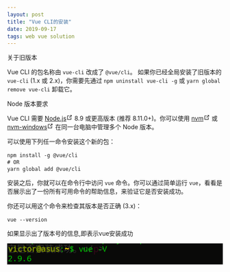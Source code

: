 ```yaml
---
layout: post
title: "Vue CLI的安装"
date: 2019-09-17 
tags: web vue solution
---
```


<div class="warning custom-block"><p class="custom-block-title">关于旧版本</p> <p>Vue CLI 的包名称由 <code>vue-cli</code> 改成了 <code>@vue/cli</code>。
如果你已经全局安装了旧版本的 <code>vue-cli</code> (1.x 或 2.x)，你需要先通过 <code>npm uninstall vue-cli -g</code> 或 <code>yarn global remove vue-cli</code> 卸载它。</p></div>

<div class="tip custom-block"><p class="custom-block-title">Node 版本要求</p> <p>Vue CLI 需要 <a href="https://nodejs.org/" target="_blank" rel="noopener noreferrer">Node.js<svg xmlns="http://www.w3.org/2000/svg" aria-hidden="true" x="0px" y="0px" viewBox="0 0 100 100" width="15" height="15" class="icon outbound"><path fill="currentColor" d="M18.8,85.1h56l0,0c2.2,0,4-1.8,4-4v-32h-8v28h-48v-48h28v-8h-32l0,0c-2.2,0-4,1.8-4,4v56C14.8,83.3,16.6,85.1,18.8,85.1z"></path> <polygon fill="currentColor" points="45.7,48.7 51.3,54.3 77.2,28.5 77.2,37.2 85.2,37.2 85.2,14.9 62.8,14.9 62.8,22.9 71.5,22.9"></polygon></svg></a> 8.9 或更高版本 (推荐 8.11.0+)。你可以使用 <a href="https://github.com/creationix/nvm" target="_blank" rel="noopener noreferrer">nvm<svg xmlns="http://www.w3.org/2000/svg" aria-hidden="true" x="0px" y="0px" viewBox="0 0 100 100" width="15" height="15" class="icon outbound"><path fill="currentColor" d="M18.8,85.1h56l0,0c2.2,0,4-1.8,4-4v-32h-8v28h-48v-48h28v-8h-32l0,0c-2.2,0-4,1.8-4,4v56C14.8,83.3,16.6,85.1,18.8,85.1z"></path> <polygon fill="currentColor" points="45.7,48.7 51.3,54.3 77.2,28.5 77.2,37.2 85.2,37.2 85.2,14.9 62.8,14.9 62.8,22.9 71.5,22.9"></polygon></svg></a> 或 <a href="https://github.com/coreybutler/nvm-windows" target="_blank" rel="noopener noreferrer">nvm-windows<svg xmlns="http://www.w3.org/2000/svg" aria-hidden="true" x="0px" y="0px" viewBox="0 0 100 100" width="15" height="15" class="icon outbound"><path fill="currentColor" d="M18.8,85.1h56l0,0c2.2,0,4-1.8,4-4v-32h-8v28h-48v-48h28v-8h-32l0,0c-2.2,0-4,1.8-4,4v56C14.8,83.3,16.6,85.1,18.8,85.1z"></path> <polygon fill="currentColor" points="45.7,48.7 51.3,54.3 77.2,28.5 77.2,37.2 85.2,37.2 85.2,14.9 62.8,14.9 62.8,22.9 71.5,22.9"></polygon></svg></a> 在同一台电脑中管理多个 Node 版本。</p></div>

<p>可以使用下列任一命令安装这个新的包：</p>

<div class="language-bash extra-class"><pre class="language-bash"><code><span class="token function">npm</span> <span class="token function">install</span> -g @vue/cli
<span class="token comment"># OR</span>
<span class="token function">yarn</span> global <span class="token function">add</span> @vue/cli
</code></pre></div>

<p>安装之后，你就可以在命令行中访问 <code>vue</code> 命令。你可以通过简单运行 <code>vue</code>，看看是否展示出了一份所有可用命令的帮助信息，来验证它是否安装成功。</p>

<p>你还可以用这个命令来检查其版本是否正确 (3.x)：</p>

<div class="language-bash extra-class"><pre class="language-bash"><code>vue --version
</code></pre></div>

如果显示出了版本号的信息,即表示vue安装成功

![vue-v](/images/posts/vue/vuejs3.png)